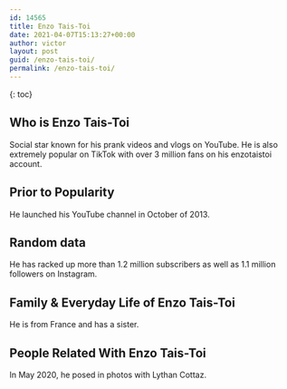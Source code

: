 ```yaml
---
id: 14565
title: Enzo Tais-Toi
date: 2021-04-07T15:13:27+00:00
author: victor
layout: post
guid: /enzo-tais-toi/
permalink: /enzo-tais-toi/
---
```



{: toc}


## Who is Enzo Tais-Toi



Social star known for his prank videos and vlogs on YouTube. He is also extremely popular on TikTok with over 3 million fans on his enzotaistoi account. 

                
                
                
## Prior to Popularity



He launched his YouTube channel in October of 2013. 

                
                
                
## Random data



He has racked up more than 1.2 million subscribers as well as 1.1 million followers on Instagram. 

                
                
                
## Family & Everyday Life of Enzo Tais-Toi



He is from France and has a sister. 

                
                
                
## People Related With Enzo Tais-Toi



In May 2020, he posed in photos with Lythan Cottaz.

                
              
            
          
          
          